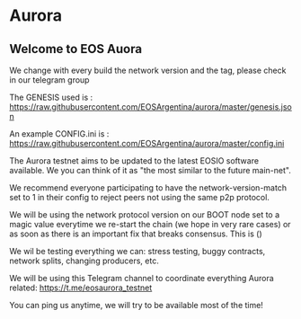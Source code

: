 # Aurora

## **Welcome to EOS Auora**

We change with every build the network version and the tag, please check in our telegram group

The GENESIS used is : 
https://raw.githubusercontent.com/EOSArgentina/aurora/master/genesis.json

An example CONFIG.ini is : 
https://raw.githubusercontent.com/EOSArgentina/aurora/master/config.ini

The Aurora testnet aims to be updated to the latest EOSIO software available.
We you can think of it as "the most similar to the future main-net".

We recommend everyone participating to have the network-version-match set to 1 in their config to reject peers not using the same p2p protocol.

We will be using the network protocol version on our BOOT node set to a magic value everytime we re-start the chain (we hope in very rare cases) or as soon as there is an important fix that breaks consensus. This is ()

We wil be testing everything we can: stress testing, buggy contracts, network splits, changing producers, etc.

We will be using this Telegram channel to coordinate everything Aurora related:
https://t.me/eosaurora_testnet


You can ping us anytime, we will try to be available most of the time!
